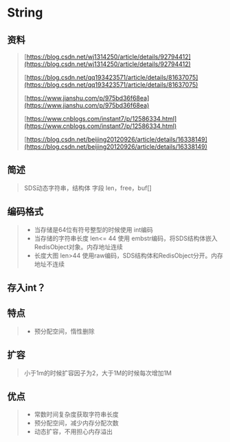 # String

## 资料

> [https://blog.csdn.net/wj1314250/article/details/92794412](https://blog.csdn.net/wj1314250/article/details/92794412)
>
> [https://blog.csdn.net/qq193423571/article/details/81637075](https://blog.csdn.net/qq193423571/article/details/81637075)
>
> [https://www.jianshu.com/p/975bd36f68ea](https://www.jianshu.com/p/975bd36f68ea)
>
> [https://www.cnblogs.com/instant7/p/12586334.html](https://www.cnblogs.com/instant7/p/12586334.html)
>
> [https://blog.csdn.net/beijing20120926/article/details/16338149](https://blog.csdn.net/beijing20120926/article/details/16338149)

## 简述

> SDS动态字符串，结构体  字段 len，free，buf\[\]

## 编码格式

> * 当存储是64位有符号整型的时候使用 int编码
> * 当存储的字符串长度 len&lt;= 44 使用 embstr编码，将SDS结构体嵌入RedisObject对象。内存地址连续
> * 长度大图 len&gt;44 使用raw编码，SDS结构体和RedisObject分开。内存地址不连续

## 存入int？

## 特点

> * 预分配空间，惰性删除

## 扩容

> 小于1m的时候扩容因子为2，大于1M的时候每次增加1M

## 优点

> * 常数时间复杂度获取字符串长度
> * 预分配空间，减少内存分配次数
> * 动态扩容，不用担心内存溢出




